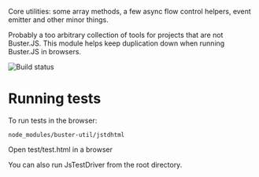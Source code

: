 Core utilities: some array methods, a few async flow control helpers,
event emitter and other minor things.

Probably a too arbitrary collection of tools for projects that are not
Buster.JS. This module helps keep duplication down when running Buster.JS
in browsers.

![Build status](https://secure.travis-ci.org/busterjs/buster-core.png?branch=master)

# Running tests

To run tests in the browser:

    node_modules/buster-util/jstdhtml

Open test/test.html in a browser

You can also run JsTestDriver from the root directory.
